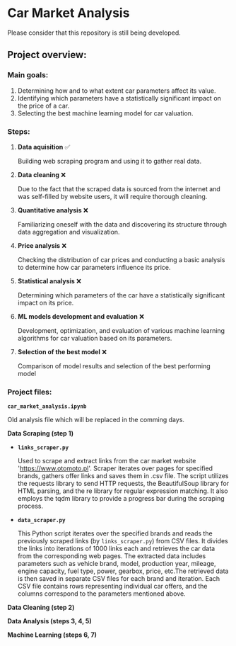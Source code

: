# **Car Market Analysis**

Please consider that this repository is still being developed.

## **Project overview**:

### **Main goals**:

1. Determining how and to what extent car parameters affect its value.
2. Identifying which parameters have a statistically significant impact on the price of a car.
3. Selecting the best machine learning model for car valuation.

### **Steps:**

1. **Data aquisition** ✅

   Building web scraping program and using it to gather real data.

2. **Data cleaning** ❌

   Due to the fact that the scraped data is sourced from the internet and was self-filled by website users, it will require thorough cleaning.

3. **Quantitative analysis** ❌

   Familiarizing oneself with the data and discovering its structure through data aggregation and visualization.

4. **Price analysis** ❌

   Checking the distribution of car prices and conducting a basic analysis to determine how car parameters influence its price.

5. **Statistical analysis** ❌

   Determining which parameters of the car have a statistically significant impact on its price.

6. **ML models development and evaluation** ❌

   Development, optimization, and evaluation of various machine learning algorithms for car valuation based on its parameters.

7. **Selection of the best model** ❌

   Comparison of model results and selection of the best performing model

### **Project files:**

**`car_market_analysis.ipynb`**

Old analysis file which will be replaced in the comming days.

**Data Scraping (step 1)**

- **`links_scraper.py`**

  Used to scrape and extract links from the car market website 'https://www.otomoto.pl'. Scraper iterates over pages for specified brands, gathers offer links and saves them in .csv file. The script utilizes the requests library to send HTTP requests, the BeautifulSoup library for HTML parsing, and the re library for regular expression matching. It also employs the tqdm library to provide a progress bar during the scraping process.

- **`data_scraper.py`**

  This Python script iterates over the specified brands and reads the previously scraped links (by `links_scraper.py`) from CSV files. It divides the links into iterations of 1000 links each and retrieves the car data from the corresponding web pages. The extracted data includes parameters such as vehicle brand, model, production year, mileage, engine capacity, fuel type, power, gearbox, price, etc.The retrieved data is then saved in separate CSV files for each brand and iteration. Each CSV file contains rows representing individual car offers, and the columns correspond to the parameters mentioned above.

**Data Cleaning (step 2)**

**Data Analysis (steps 3, 4, 5)**

**Machine Learning (steps 6, 7)**
